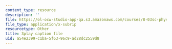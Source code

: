 ```yaml
---
content_type: resource
description: ''
file: https://ol-ocw-studio-app-qa.s3.amazonaws.com/courses/8-03sc-physics-iii-vibrations-and-waves-fall-2016/a54e2399c1ba5f6396c9ad28dc2559d8_Dlhma3z57SA.vtt
file_type: application/x-subrip
resourcetype: Other
title: 3play caption file
uid: a54e2399-c1ba-5f63-96c9-ad28dc2559d8
---
```

